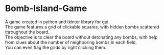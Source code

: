 # Bomb-Island-Game
A game created in python and tkinter library for gui. <br>
The game features a grid of clickable squares, with hidden bombs scattered throughout the board. <br>
The objective is to clear the board without detonating any bombs, with help from clues about the number of neighboring bombs in each field.<br>
You can even flag the grids by right clicking them.<br>
